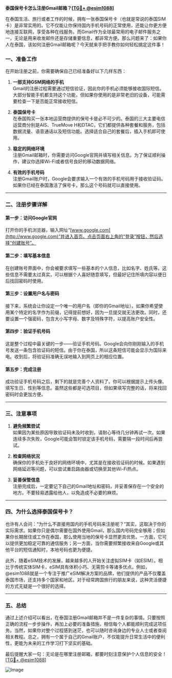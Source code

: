 **泰国保号卡怎么注册Gmail邮箱？[[TG💪+ @esim1088](https://t.me/s/esim1088)]**

在泰国生活、旅行或者工作的时候，拥有一张泰国保号卡（也就是常说的泰国SIM卡）是非常实用的。它不仅能让你保持国内手机号码的正常使用，还能让你更方便地连接互联网，享受各种在线服务。而Gmail作为全球最常用的电子邮件服务之一，无论是用来收发邮件还是存储重要信息，都非常方便。那么问题来了：如果你人在泰国，该如何注册Gmail邮箱呢？今天就来手把手教你如何轻松搞定这件事！

### 一、准备工作

在开始注册之前，你需要确保自己已经准备好以下几样东西：

1. **一部支持GSM网络的手机**  
   Gmail的注册过程需要通过短信验证，因此你的手机必须能够接收国际短信。大部分智能手机都支持这个功能，但如果你使用的是非常老旧的设备，可能需要检查一下是否能正常接收短信。

2. **泰国保号卡**  
   在泰国购买一张本地运营商提供的保号卡是必不可少的。泰国的三大主要电信运营商分别是AIS、TrueMove H和DTAC，它们都提供各种套餐和服务，包括数据流量、语音通话以及短信功能。选择适合自己的套餐后，插入手机即可使用。

3. **稳定的网络环境**  
   注册Gmail邮箱时，你需要访问Google官网并填写相关信息。为了保证顺利操作，建议你选择Wi-Fi或者信号良好的移动数据网络。

4. **有效的手机号码**  
   注册Gmail账户时，Google会要求输入一个有效的手机号码用于接收验证码。如果你已经在泰国激活了保号卡，那么这个号码就可以直接使用。

---

### 二、注册步骤详解

#### 第一步：访问Google官网
打开你的手机浏览器，输入网址“[www.google.com](http://www.google.com)”并进入首页。点击页面右上角的“登录”按钮，然后选择“创建账号”。

#### 第二步：填写基本信息
在创建账号界面中，你会被要求填写一些基本的个人信息，比如名字、姓氏等。这些信息不需要太过真实，可以根据个人喜好随意填写，但最好记住所填内容以便日后找回密码时使用。

#### 第三步：设置用户名与密码
接下来，系统会让你设定一个唯一的用户名（即你的Gmail地址）。如果你希望使用某个特定的名字作为前缀，记得提前想好，因为一旦提交就无法更改。同时，还要设置一个强密码，包含大小写字母、数字及特殊字符，以提高账户安全性。

#### 第四步：验证手机号码
这是整个过程中最关键的一步——验证手机号码。Google会向你刚刚输入的手机号发送一条包含验证码的短信。由于你在泰国，所以这条短信可能会显示为国际来电。收到后，将验证码准确无误地输入到网页上的相应位置。

#### 第五步：完成注册
成功验证手机号码之后，剩下的就是完善个人资料了。你可以根据提示上传头像、填写生日、性别等信息。虽然这些都是可选项目，但如果填写完整的话，将来找回密码时会更加方便。

---

### 三、注意事项

1. **避免频繁尝试**  
   如果因为某些原因导致验证码未及时收到，请耐心等待几分钟再试一次。如果连续多次失败，Google可能会暂时锁定该手机号码，需要隔一段时间后再尝试。

2. **检查网络状况**  
   确保你的手机处于良好的网络环境中，尤其是在接收验证码的时候。如果遇到网络延迟等问题，可以尝试重启路由器或切换至其他Wi-Fi热点。

3. **妥善保管信息**  
   注册完成后，一定要记下自己的Gmail地址和密码，并妥善保存在一个安全的地方。不要轻易透露给他人，以免造成不必要的麻烦。

---

### 四、为什么选择泰国保号卡？

也许有人会问：“为什么不直接用国内的手机号码来注册呢？”其实，这取决于你的实际需求。如果你只是偶尔需要在国外使用Gmail，那么国内号码完全够用；但如果你长期居住或工作在泰国，那么使用当地的保号卡显然更具优势。一方面，它可以提供更加稳定可靠的通信服务；另一方面，当你需要频繁接收来自Google或其他平台的短信通知时，本地号码也更为便捷。

此外，随着eSIM技术的发展，越来越多的人开始关注虚拟SIM卡（如ESIM）。相比于传统实体SIM卡，eSIM具有体积小巧、无需剪卡等诸多优点。例如，@esim1088就是一个专注于推广eSIM解决方案的品牌，他们提供的产品不仅覆盖泰国市场，还支持多个国家和地区。对于经常跨国旅行的朋友来说，这种灵活便捷的方式无疑是一个很好的选择。

---

### 五、总结

通过上述介绍可以看出，在泰国注册Gmail邮箱并不是一件复杂的事情。只要按照正确的流程一步步操作，再加上必要的准备措施，相信每个人都能顺利完成这项任务。当然，如果你对整个过程感到迷茫，也可以随时咨询身边的专业人士或者查阅相关教程。总之，拥有一个属于自己的Gmail账户，不仅能提升日常生活中的便利性，更能为未来的工作学习打下坚实的基础。

最后提醒大家一句：无论是在哪里注册邮箱，都要时刻注意保护个人信息的安全！[[TG💪+ @esim1088](https://t.me/s/esim1088)]  

![Image](https://i.postimg.cc/4NQfJmqS/Snipaste-2025-05-13-00-14-12.png)